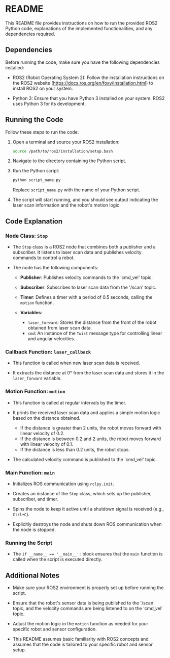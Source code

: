 # README

This README file provides instructions on how to run the provided ROS2 Python code, explanations of the implemented functionalities, and any dependencies required.

## Dependencies

Before running the code, make sure you have the following dependencies installed:

- ROS2 (Robot Operating System 2): Follow the installation instructions on the ROS2 website (https://docs.ros.org/en/foxy/Installation.html) to install ROS2 on your system.

- Python 3: Ensure that you have Python 3 installed on your system. ROS2 uses Python 3 for its development.

## Running the Code

Follow these steps to run the code:

1. Open a terminal and source your ROS2 installation:

    ```bash
    source /path/to/ros2/installation/setup.bash
    ```

2. Navigate to the directory containing the Python script.

3. Run the Python script:

    ```bash
    python script_name.py
    ```

    Replace `script_name.py` with the name of your Python script.

4. The script will start running, and you should see output indicating the laser scan information and the robot's motion logic.

## Code Explanation

### Node Class: `Stop`

- The `Stop` class is a ROS2 node that combines both a publisher and a subscriber. It listens to laser scan data and publishes velocity commands to control a robot.

- The node has the following components:

    - **Publisher**: Publishes velocity commands to the 'cmd_vel' topic.

    - **Subscriber**: Subscribes to laser scan data from the '/scan' topic.

    - **Timer**: Defines a timer with a period of 0.5 seconds, calling the `motion` function.

    - **Variables**:
        - `laser_forward`: Stores the distance from the front of the robot obtained from laser scan data.
        - `cmd`: An instance of the `Twist` message type for controlling linear and angular velocities.

### Callback Function: `laser_callback`

- This function is called when new laser scan data is received.

- It extracts the distance at 0° from the laser scan data and stores it in the `laser_forward` variable.

### Motion Function: `motion`

- This function is called at regular intervals by the timer.

- It prints the received laser scan data and applies a simple motion logic based on the distance obtained.

    - If the distance is greater than 2 units, the robot moves forward with linear velocity of 0.2.
    - If the distance is between 0.2 and 2 units, the robot moves forward with linear velocity of 0.1.
    - If the distance is less than 0.2 units, the robot stops.

- The calculated velocity command is published to the 'cmd_vel' topic.

### Main Function: `main`

- Initializes ROS communication using `rclpy.init`.

- Creates an instance of the `Stop` class, which sets up the publisher, subscriber, and timer.

- Spins the node to keep it active until a shutdown signal is received (e.g., `Ctrl+C`).

- Explicitly destroys the node and shuts down ROS communication when the node is stopped.

### Running the Script

- The `if __name__ == '__main__':` block ensures that the `main` function is called when the script is executed directly.

## Additional Notes

- Make sure your ROS2 environment is properly set up before running the script.

- Ensure that the robot's sensor data is being published to the '/scan' topic, and the velocity commands are being listened to on the 'cmd_vel' topic.

- Adjust the motion logic in the `motion` function as needed for your specific robot and sensor configuration.

- This README assumes basic familiarity with ROS2 concepts and assumes that the code is tailored to your specific robot and sensor setup.
